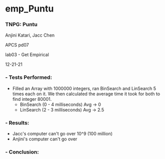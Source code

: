 # emp_Puntu 

### TNPG: Puntu   
  Anjini Katari, Jacc Chen
  
  APCS pd07 
  
  lab03 - Get Empirical 
  
  12-21-21
### - Tests Performed: 
- Filled an Array with 1000000 integers, ran BinSearch and LinSearch 5 times each on it. We then calculated the average time it took for both to find integer 80001.
    - BinSearch (0 - 4 milliseconds) Avg -> 0
    - LinSearch (2 - 3 milliseconds) Avg -> 2.5 

### - Results:
- Jacc's computer can't go over 10^9 (100 million)
- Anjini's computer can't go over 

### - Conclusion:
